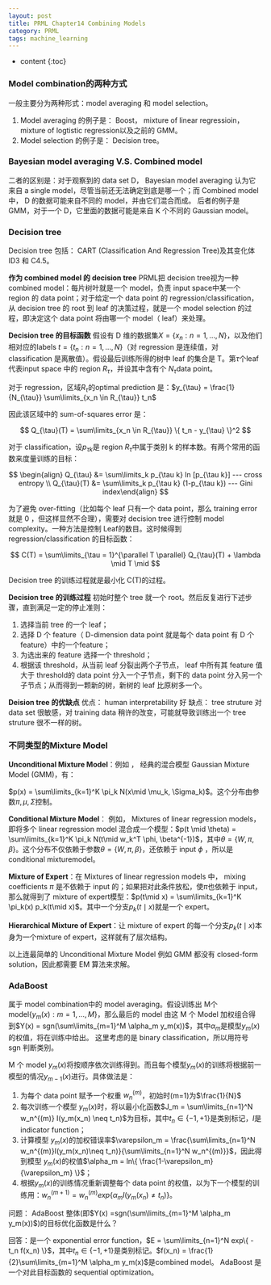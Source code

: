 ```yaml
---
layout: post
title: PRML Chapter14 Combining Models
category: PRML
tags: machine_learning
---
```


* content
{:toc}




### Model combination的两种方式

一般主要分为两种形式：model averaging 和 model selection。

1. Model averaging 的例子是： Boost， mixture of linear regressioin， mixture of logtistic regression以及之前的 GMM。
2. Model selection 的例子是： Decision tree。



### Bayesian model averaging V.S. Combined model

二者的区别是：对于观察到的 data set D， Bayesian model averaging 认为它来自 a single model，尽管当前还无法确定到底是哪一个；而 Combined model 中， D 的数据可能来自不同的 model，并由它们混合而成。 后者的例子是 GMM，对于一个 D，它里面的数据可能是来自 K 个不同的 Gaussian model。



### Decision tree

Decision tree 包括： CART (Classification And Regression Tree)及其变化体 ID3 和 C4.5。

**作为 combined model 的 decision tree**
PRML把 decision tree视为一种 combined model：每片树叶就是一个 model，负责 input space中某一个 region 的 data point；对于给定一个 data point 的 regression/classification，从 decision tree 的 root 到 leaf 的决策过程，就是一个 model selection 的过程，即决定这个 data point 将由哪一个 model（ leaf）来处理。



**Decision tree 的目标函数**
假设有 D 维的数据集$X = \{ x_n:n=1,\dots,N \}$，以及他们相对应的labels $t = \{t_n:n =1,\dots,N \}$（对
regression 是连续值，对 classification 是离散值）。假设最后训练所得的树中 leaf 的集合是 T。第$\tau$个leaf代表input space 中的 region $R_{\tau}$，并设其中含有个 $N_{\tau}$data point。

对于 regression，区域$R_{\tau}$的optimal prediction 是：$y_{\tau} = \frac{1}{N_{\tau}} \sum\limits_{x_n \in R_{\tau}} t_n$

因此该区域中的 sum-of-squares error 是：


$$
Q_{\tau}(T) = \sum\limits_{x_n \in R_{\tau}} \{ t_n - y_{\tau} \}^2
$$


对于 classification，设$p_{\tau k}$是 region $R_{\tau}$中属于类别 k 的样本数。有两个常用的函数来度量训练的目标：




$$
\begin{align} Q_{\tau} &= \sum\limits_k p_{\tau k} ln [p_{\tau k}] --- cross entropy \\ Q_{\tau}(T) &= \sum\limits_k  p_{\tau k} (1-p_{\tau k})  --- Gini index\end{align}
$$


为了避免 over-fitting（比如每个 leaf 只有一个 data point，那么 training error 就是 0 ，但这样显然不合理），需要对 decision tree 进行控制 model complexity。一种方法是控制 Leaf的数目。这时候得到 regression/classification 的目标函数：


$$
C(T) = \sum\limits_{\tau = 1}^{\parallel T \parallel} Q_{\tau}(T) + \lambda \mid T \mid
$$


Decision tree 的训练过程就是最小化 C(T)的过程。

**Decision tree 的训练过程**
初始时整个 tree 就一个 root。然后反复进行下述步骤，直到满足一定的停止准则：

1. 选择当前 tree 的一个 leaf；
2. 选择 D 个 feature（ D-dimension data point 就是每个 data point 有 D 个 feature）中的一个feature；
3. 为选出来的 feature 选择一个 threshold；
4. 根据该 threshold，从当前 leaf 分裂出两个子节点， leaf 中所有其 feature 值大于 threshold的 data point 分入一个子节点，剩下的 data point 分入另一个子节点；从而得到一颗新的树，新树的 leaf 比原树多一个。

**Deision tree 的优缺点**
优点： human interpretability 好
缺点： tree struture 对 data set 很敏感，对 training data 稍许的改变，可能就导致训练出一个 tree struture 很不一样的树。



### 不同类型的Mixture Model

**Unconditional Mixture Model**：例如 ， 经典的混合模型 Gaussian Mixture Model (GMM)，有：

$p(x) = \sum\limits_{k=1}^K \pi_k N(x\mid \mu_k, \Sigma_k)$。这个分布由参数$\pi, \mu, \Sigma$控制。



**Conditional Mixture Model**： 例如， Mixtures of linear regression models，即将多个 linear regression model 混合成一个模型：$p(t \mid \theta) = \sum\limits_{k=1}^K \pi_k N(t\mid w_k^T \phi, \beta^{-1})$，其中$\theta = \{ W,\pi, \beta\}$。这个分布不仅依赖于参数$\theta = \{ W,\pi,\beta \}$，还依赖于 input $\phi$ ，所以是 conditional mixturemodel。



**Mixture of Expert**：在 Mixtures of linear regression models 中， mixing coefficients $\pi$ 是不依赖于 input 的；如果把对此条件放松，使$\pi$也依赖于 input，那么就得到了 mixture of expert模型：$p(t\mid x) = \sum\limits_{k=1}^K \pi_k(x) p_k(t\mid x)$。其中一个分支$p_k(t\mid x)$就是一个 expert。



**Hierarchical Mixture of Expert**：让 mixture of expert 的每一个分支$p_k(t\mid x)$本身为一个mixture of expert，这样就有了层次结构。

以上连最简单的 Unconditional Mixture Model 例如 GMM 都没有 closed-form solution，因此都需要 EM 算法来求解。



### AdaBoost

属于 model combination中的 model averaging。假设训练出 M个 model$\{y_m(x):m=1,\dots,M \}$，那么最后的 model 由这 M 个 Model 加权组合得到$Y(x) = sgn(\sum\limits_{m=1}^M \alpha_m y_m(x))$，其中$\alpha_m$是模型$y_m(x)$的权值，将在训练中给出。 这里考虑的是 binary classification，所以用符号 sgn 判断类别。

M 个 model $y_m(x)$将按顺序依次训练得到。而且每个模型$y_m(x)$的训练将根据前一模型的情况$y_{m-1}(x)$进行。具体做法是：

1. 为每个 data point 赋予一个权重 $w_n^{(m)}$，初始时(m=1)为$\frac{1}{N}$
2. 每次训练一个模型 $y_m(x)$时，将以最小化函数$J_m = \sum\limits_{n=1}^N w_n^{(m)} I(y_m(x_n) \neq t_n)$为目标，其中$t_n \in \{ -1,+1 \}$是类别标记，$I$是 indicator function；
3. 计算模型 $y_m(x)$的加权错误率$\varepsilon_m = \frac{\sum\limits_{n=1}^N w_n^{(m)}I(y_m(x_n)\neq t_n)}{\sum\limits_{n=1}^N w_n^{(m)}}$，因此得到模型 $y_m(x)$的权值$\alpha_m = ln\{ \frac{1-\varepsilon_m}{\varepsilon_m} \}$；
4. 根据$y_m(x)$的训练情况重新调整每个 data point 的权值，以为下一个模型的训练用：$w_n^{(m+1)} = w_n^{(m)} exp\{ \alpha_m I(y_m(x_n) \neq t_n) \}$。



问题： AdaBoost 整体(即$Y(x) =sgn(\sum\limits_{m=1}^M \alpha_m y_m(x))$)的目标优化函数是什么？

回答：是一个 exponential error function，$E = \sum\limits_{n=1}^N exp\{ -t_n f(x_n) \}$，其中$t_n \in \{ -1,+1 \}$是类别标记。$f(x_n) = \frac{1}{2}\sum\limits_{m=1}^M \alpha_m y_m(x)$是combined model。 AdaBoost 是一个对此目标函数的 sequential optimization。